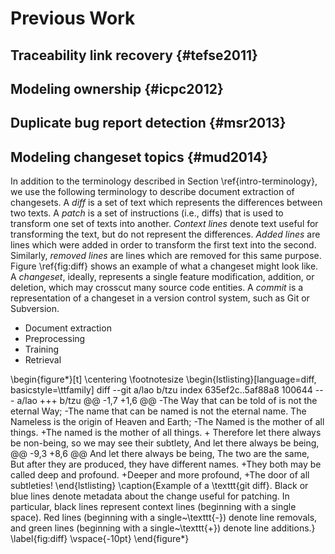 # Previous Work

## Traceability link recovery {#tefse2011}

## Modeling ownership {#icpc2012}

## Duplicate bug report detection {#msr2013}

<!--
    relates to triage steps
-->

## Modeling changeset topics {#mud2014}

In addition to the terminology described in Section \ref{intro-terminology}, we
use the following terminology to describe document extraction of changesets. A
*diff* is a set of text which represents the differences between two texts. A
*patch* is a set of instructions (i.e., diffs) that is used to transform one
set of texts into another. *Context lines* denote text useful for transforming
the text, but do not represent the differences. *Added lines* are lines which
were added in order to transform the first text into the second. Similarly,
*removed lines* are lines which are removed for this same purpose. Figure
\ref{fig:diff} shows an example of what a changeset might look like. A
*changeset*, ideally, represents a single feature modification, addition, or
deletion, which may crosscut many source code entities. A *commit* is a
representation of a changeset in a version control system, such as Git or
Subversion.

- Document extraction
- Preprocessing
- Training
- Retrieval

\begin{figure*}[t]
\centering
\footnotesize
\begin{lstlisting}[language=diff, basicstyle=\ttfamily]
diff --git a/lao b/tzu
index 635ef2c..5af88a8 100644
--- a/lao
+++ b/tzu
@@ -1,7 +1,6 @@
-The Way that can be told of is not the eternal Way;
-The name that can be named is not the eternal name.
 The Nameless is the origin of Heaven and Earth;
-The Named is the mother of all things.
+The named is the mother of all things.
+
 Therefore let there always be non-being,
   so we may see their subtlety,
 And let there always be being,
@@ -9,3 +8,6 @@ And let there always be being,
 The two are the same,
 But after they are produced,
   they have different names.
+They both may be called deep and profound.
+Deeper and more profound,
+The door of all subtleties!
\end{lstlisting}
\caption{Example of a \texttt{git diff}.
Black or blue lines denote metadata about the change useful for patching.
In particular, black lines represent context lines (beginning with a single space).
Red lines (beginning with a single~\texttt{-}) denote line removals,
and green lines (beginning with a single~\texttt{+}) denote line additions.}
\label{fig:diff}
\vspace{-10pt}
\end{figure*}

